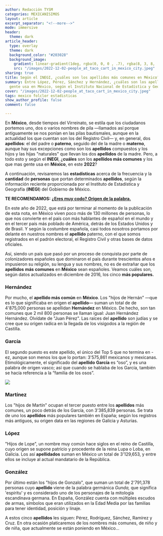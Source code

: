 ```yaml
---
author: Redacción TYSM
categories: MEXICANISIMOS
layout: article
excerpt_separator: "<!--more-->"
mode: immersive
header:
  theme: dark
article_header:
  type: overlay
  theme: dark
  background_color: "#203028"
  background_image:
    gradient: linear-gradient(1deg, rgba(0, 0, 0 , .7), rgba(8, 3, 8, .9))
    src: "/images/2022-12-02-people_at_taco_cart_in_mexico_city.jpeg"
sharing: true
title: Según el INEGI, ¿cuáles son los apellidos más comunes en México?
summary: Entre López, Pérez, Sánchez y Hernández, ¿cuáles son los apellidos que más
  gente usa en México, según el Instituto Nacional de Estadística y Geografía?
cover: "/images/2022-12-02-people_at_taco_cart_in_mexico_city.jpeg"
tags: mexico folclor estadisticas
show_author_profile: false
comment: false

---
```

En **México**, desde tiempos del Virreinato, se estila que los ciudadanos portemos uno, dos o varios nombres de pila —llamados así porque antiguamente se nos ponían en las pilas bautismales, aunque en la actualidad los que cuentan son los del Registro Civil— y, en general, dos **apellidos**: el del padre o **paterno**, seguido del de la madre o **materno**, aunque hay sus excepciones como son los **apellidos** compuestos y los hijos y las hijas "naturales" que llevan los dos **apellidos** de la madre. Pero, a todo esto y según el **INEGI**, ¿**cuáles** son los **apellidos más comunes** y los que mas gente usa en **México**, en este **2022**?

A continuación, revisaremos las **estadísticas** acerca de la frecuencia y la **cantidad** de **personas** que portan determinados **apellidos**, según la información reciente proporcionada por el Instituto de Estadística y Geografía (**INEGI**) del Gobierno de México.

**TE RECOMENDAMOS:** [**¿Eres muy codo? Origen de la palabra.**](https://blog.tonoysumariachi.com/mexicanisimos/2022/06/23/eres-muy-codo-aqui-el-origen-de-la-palabra.html)

En este año de 2022, que está por terminar al momento de la publicación de esta nota, en México viven poco más de 130 millones de personas, lo que nos convierte en el país con más hablantes de español en el mundo y en el tercer país más poblado de América, detrás de los Estados Unidos y de Brasil. Y según la costumbre española, casi todos nosotros portamos por delante en nuestros nombres el **apellido** paterno, con el que somos registrados en el padrón electoral, el Registro Civil y otras bases de datos oficiales.

Así, siendo un país que pasó por un proceso de conquista por parte de colonizadores españoles que dominaron el país durante trescientos años e impusieron su religión, su lengua y sus nombres, no es de extrañar que los **apellidos** **más** **comunes** en **México** sean españoles. Veamos cuáles son, según datos actualizados en diciembre de 2016, los cinco **más populares.**

### Hernández

Por mucho, el **apellido más común** en **México**. Los "hijos de Hernán" —que es lo que significaba en origen el **apellido**— suman un total de de 4'875,000 personas se apellidan **Hernández** en México. De hecho, son tan comunes que 2 mil 800 personas se llaman igual: Juan Hernández Hernández. Olvídate de "Juan Pérez". Las raíces del **apellido** son judías y se cree que su origen radica en la llegada de los visigodos a la región de Castilla.

### García

El segundo puesto es este apellido, el único del Top 5 que no termina en -ez, aunque son  menos los que lo portan: 3'575,861 mexicanos y mexicanas. Etimológicamente, el significado del **apellido** **García** es “oso”, y es una palabra de origen vasco; así que cuando se hablaba de los García, también se hacía referencia a la “familia de los osos”.

![](https://upload.wikimedia.org/wikipedia/commons/thumb/d/d7/Fachada_de_las_oficinas_de_la_Direcci%C3%B3n_General_del_Registro_Civil_de_la_Ciudad_de_M%C3%A9xico.jpg/1024px-Fachada_de_las_oficinas_de_la_Direcci%C3%B3n_General_del_Registro_Civil_de_la_Ciudad_de_M%C3%A9xico.jpg)

### Martínez

Los "hijos de Martín" ocupan el tercer puesto entre los **apellidos** más comunes, un poco detrás de los García, con 3'385,839 personas. Se trata de uno los **apellidos** más populares también en España; según los registros más antiguos, su origen data en las regiones de Galicia y Asturias.

### López

"Hijos de Lope", un nombre muy común hace siglos en el reino de Castilla, cuyo origen se supone patricio y procedente de la reina Lupa o Loba, en Galicia. Los así **apellidados** suman en México un total de 3'129,653, y entre ellos se incluye al actual mandatario de la República.

### González

Por último están los "hijos de Gonzalo", que suman un total de 2'791,378 personas cuyo **apellido** viene de la palabra germánica _Gunda,_ que significa 'espíritu' y es considerado uno de los personajes de la mitología escandinava germana. En España, González cuenta con múltiples escudos de armas, símbolos que eran utilizados en la Edad Media por las familias para tener identidad, posición y linaje.

A estos cinco **apellidos** les siguen: Pérez, Rodríguez, Sánchez, Ramírez y Cruz. En otra ocasión platicaremos de los nombres más comunes, de niño y de niña, que actualmente se están poniendo en México…
